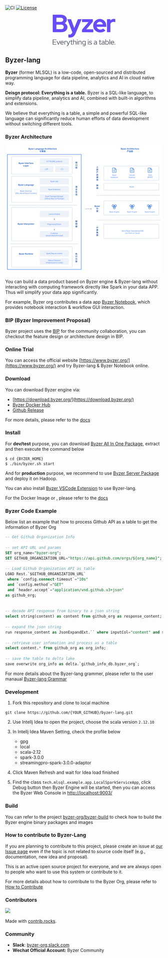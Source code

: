  ![CI](https://github.com/byzer-org/byzer-lang/actions/workflows/build_and_test.yml/badge.svg)   [![License](https://img.shields.io/badge/License-Apache_2.0-blue.svg)](https://opensource.org/licenses/Apache-2.0)

<p align="center">
    <img src="/images/Byzer_Logo.png" alt="drawing"  width="200"/>
</p>


## Byzer-lang

**Byzer** (former MLSQL) is a low-code, open-sourced and distributed programming language for data pipeline, analytics and AI in cloud native way.

**Deisgn protocol: Everything is a table.** Byzer is a SQL-like language, to simplify data pipeline, analytics and AI, combined with built-in algorithms and extensions.

We believe that everything is a table, a simple and powerful SQL-like language can significantly reduce human efforts of data development without switching different tools.

### Byzer Architecture

![Byzer-lang Arch](images/Byzer-arch.png)

You can build a data product based on Byzer engine & Byzer-lang without interacting with computing framework directly like Spark in your data APP. Thus will simplify your data app significantly. 

For example, Byzer org contributes a data app [Byzer Notebook](https://github.com/byzer-org/byzer-notebook), which provides notebook interaction & workflow GUI interaction.

### BIP (Byzer Improvement Proposal)

Byzer project uses the [BIP](https://github.com/byzer-org/byzer-lang/wiki) for the community  collaboration, you can checkout the feature design or architecture design in BIP.

### Online Trial

You can access the official website [https://www.byzer.org/](https://www.byzer.org/) and try Byzer-lang & Byzer Notebook online.


### Download 

You can download Byzer engine via:
- [https://download.byzer.org/](https://download.byzer.org/)
- [Byzer Docker Hub](https://hub.docker.com/u/byzer)
- [Github Release](https://github.com/byzer-org/byzer-lang/releases)

For more details, please refer to the [docs](https://docs.byzer.org/#/byzer-lang/zh-cn/installation/README)

### Install

For **dev/test** purpose, you can download [Byzer All In One Package](https://docs.byzer.org/#/byzer-lang/zh-cn/installation/server/byzer-all-in-one-deployment), extract and then execute the command below

```
$ cd {BYZER_HOME}
$ ./bin/byzer.sh start
```


And for **production** purpose, we recommend to use [Byzer Server Package](https://docs.byzer.org/#/byzer-lang/zh-cn/installation/server/binary-installation) and deploy it on Hadoop.


You can also install [Byzer VSCode Extension](https://docs.byzer.org/#/byzer-lang/zh-cn/installation/vscode/byzer-vscode-extension-installation) to use Byzer-lang. 

For the Docker Image or , please refer to the [docs](https://docs.byzer.org/#/byzer-lang/zh-cn/installation/README)



### Byzer Code Example

Below list an example that how to process Github API as a table to get the information of Byzer Org

```sql
-- Get Github Organization Info

-- set API URL and params
SET org_name="byzer-org";
SET GITHUB_ORGANIZATION_URL="https://api.github.com/orgs/${org_name}";

-- Load Github Organization API as table
LOAD Rest.`$GITHUB_ORGANIZATION_URL` 
 where `config.connect-timeout`="10s"
 and `config.method`="GET"
 and `header.accept`="application/vnd.github.v3+json"
as github_org;


-- decode API response from binary to a json string
select string(content) as content from github_org as response_content;

-- expand the json string 
run response_content as JsonExpandExt.`` where inputCol="content" and structColumn="true" as github_org;

-- retrieve user infomation and process as a table
select content.* from github_org as org_info;

-- save the table to delta lake
save overwrite org_info as delta.`github_info_db.byzer_org`;
```


For more details about the Byzer-lang grammer, please refer to the user manaual [Byzer-lang Grammar](https://docs.byzer.org/#/byzer-lang/zh-cn/grammar/outline)

### Development

1. Fork this repository and clone to local machine

```
git clone https://github.com/{YOUR_GITHUB}/byzer-lang.git
```

2. Use Intellj Idea to open the project, choose the scala version `2.12.10`

3. In Intellj Idea Maven Setting, check the profile below
    - gpg
    - local
    - scala-2.12
    - spark-3.0.0
    - streamingpro-spark-3.0.0-adaptor

4. Click Maven Refresh and wait for Idea load finished

5. Find the class `tech.mlsql.example.app.LocalSparkServiceApp`, click Debug button then Byzer Engine will be started, then you can access the Byzer Web Console in [http://localhost:9003/](http://localhost:9003/#/)

### Build

You can refer to the project [byzer-org/byzer-build](https://github.com/byzer-org/byzer-build) to check how to build the Byzer engine binary packages and images

### How to contribute to Byzer-Lang

If you are planning to contribute to this project, please create an issue at [our Issue page](https://github.com/byzer-org/byzer-lang/issues)
even if the topic is not related to source code itself (e.g., documentation, new idea and proposal).

This is an active open source project for everyone,
and we are always open to people who want to use this system or contribute to it.

For more details about how to contribute to the Byzer Org, please refer to [How to Contribute](https://docs.byzer.org/#/byzer-lang/zh-cn/appendix/contribute)


### Contributors

<a href="https://github.com/byzer-org/byzer-lang/graphs/contributors">
  <img src="https://contrib.rocks/image?repo=byzer-org/byzer-lang" />
</a>

Made with [contrib.rocks](https://contrib.rocks).

###  Community

- **Slack**: [byzer-org.slack.com](https://byzer-org.slack.com)
- **Wechat Official Account:** Byzer Community



